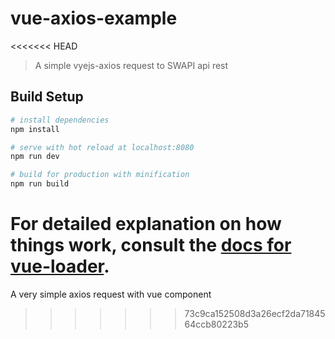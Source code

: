 # vue-axios-example
<<<<<<< HEAD

> A simple vyejs-axios request to SWAPI api rest

## Build Setup

``` bash
# install dependencies
npm install

# serve with hot reload at localhost:8080
npm run dev

# build for production with minification
npm run build
```

For detailed explanation on how things work, consult the [docs for vue-loader](http://vuejs.github.io/vue-loader).
=======
A very simple axios request with vue component
>>>>>>> 73c9ca152508d3a26ecf2da7184564ccb80223b5
